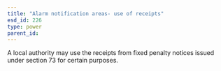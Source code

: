 ```yaml
---
title: "Alarm notification areas- use of receipts"
esd_id: 226
type: power
parent_id:  
---
```


A local authority may use the receipts from fixed penalty notices issued under section 73 for certain purposes.

